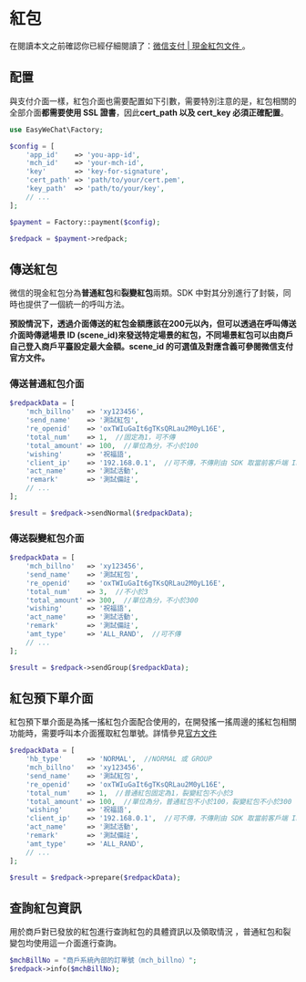 # 紅包


在閱讀本文之前確認你已經仔細閱讀了：[微信支付 | 現金紅包文件 ](https://pay.weixin.qq.com/wiki/doc/api/tools/cash_coupon.php?chapter=13_1)。

## 配置

與支付介面一樣，紅包介面也需要配置如下引數，需要特別注意的是，紅包相關的全部介面**都需要使用 SSL 證書**，因此**cert_path 以及 cert_key 必須正確配置**。

```php
use EasyWeChat\Factory;

$config = [
    'app_id'    => 'you-app-id',
    'mch_id'    => 'your-mch-id',
    'key'       => 'key-for-signature',
    'cert_path' => 'path/to/your/cert.pem',
    'key_path'  => 'path/to/your/key',
    // ...
];

$payment = Factory::payment($config);

$redpack = $payment->redpack;
```

## 傳送紅包

微信的現金紅包分為**普通紅包**和**裂變紅包**兩類。SDK 中對其分別進行了封裝，同時也提供了一個統一的呼叫方法。

**預設情況下，透過介面傳送的紅包金額應該在200元以內，但可以透過在呼叫傳送介面時傳遞場景 ID (scene_id)來發送特定場景的紅包，不同場景紅包可以由商戶自己登入商戶平臺設定最大金額。scene_id 的可選值及對應含義可參閱微信支付官方文件。**


### 傳送普通紅包介面

```php
$redpackData = [
    'mch_billno'   => 'xy123456',
    'send_name'    => '測試紅包',
    're_openid'    => 'oxTWIuGaIt6gTKsQRLau2M0yL16E',
    'total_num'    => 1,  //固定為1，可不傳
    'total_amount' => 100,  //單位為分，不小於100
    'wishing'      => '祝福語',
    'client_ip'    => '192.168.0.1',  //可不傳，不傳則由 SDK 取當前客戶端 IP
    'act_name'     => '測試活動',
    'remark'       => '測試備註',
    // ...
];

$result = $redpack->sendNormal($redpackData);
```

### 傳送裂變紅包介面

```php
$redpackData = [
    'mch_billno'   => 'xy123456',
    'send_name'    => '測試紅包',
    're_openid'    => 'oxTWIuGaIt6gTKsQRLau2M0yL16E',
    'total_num'    => 3,  //不小於3
    'total_amount' => 300,  //單位為分，不小於300
    'wishing'      => '祝福語',
    'act_name'     => '測試活動',
    'remark'       => '測試備註',
    'amt_type'     => 'ALL_RAND',  //可不傳
    // ...
];

$result = $redpack->sendGroup($redpackData);
```

## 紅包預下單介面

紅包預下單介面是為搖一搖紅包介面配合使用的，在開發搖一搖周邊的搖紅包相關功能時，需要呼叫本介面獲取紅包單號。詳情參見[官方文件](http://mp.weixin.qq.com/wiki/7/0ddd50ed2421b99fedd071281c074aab.html#.E7.BA.A2.E5.8C.85.E9.A2.84.E4.B8.8B.E5.8D.95.E6.8E.A5.E5.8F.A3)


```php
$redpackData = [
    'hb_type'      => 'NORMAL',  //NORMAL 或 GROUP
    'mch_billno'   => 'xy123456',
    'send_name'    => '測試紅包',
    're_openid'    => 'oxTWIuGaIt6gTKsQRLau2M0yL16E',
    'total_num'    => 1,  //普通紅包固定為1，裂變紅包不小於3
    'total_amount' => 100,  //單位為分，普通紅包不小於100，裂變紅包不小於300
    'wishing'      => '祝福語',
    'client_ip'    => '192.168.0.1',  //可不傳，不傳則由 SDK 取當前客戶端 IP
    'act_name'     => '測試活動',
    'remark'       => '測試備註',
    'amt_type'     => 'ALL_RAND',
    // ...
];

$result = $redpack->prepare($redpackData);
```

## 查詢紅包資訊

用於商戶對已發放的紅包進行查詢紅包的具體資訊以及領取情況 ，普通紅包和裂變包均使用這一介面進行查詢。

```php
$mchBillNo = "商戶系統內部的訂單號（mch_billno）";
$redpack->info($mchBillNo);
```
